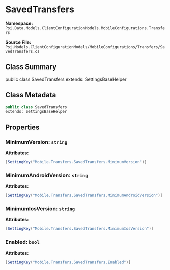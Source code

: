 # SavedTransfers

**Namespace:** `Psi.Data.Models.ClientConfigurationModels.MobileConfigurations.Transfers`

**Source File:** `Psi.Models.ClientConfigurationModels/MobileConfigurations/Transfers/SavedTransfers.cs`

## Class Summary

public class SavedTransfers
extends: SettingsBaseHelper

## Class Metadata

```typescript
public class SavedTransfers
extends: SettingsBaseHelper
```

## Properties

### MinimumVersion: `string`

**Attributes:**
```csharp
[SettingKey("Mobile.Transfers.SavedTransfers.MinimumVersion")]
```

### MinimumAndroidVersion: `string`

**Attributes:**
```csharp
[SettingKey("Mobile.Transfers.SavedTransfers.MinimumAndroidVersion")]
```

### MinimumIosVersion: `string`

**Attributes:**
```csharp
[SettingKey("Mobile.Transfers.SavedTransfers.MinimumIosVersion")]
```

### Enabled: `bool`

**Attributes:**
```csharp
[SettingKey("Mobile.Transfers.SavedTransfers.Enabled")]
```
